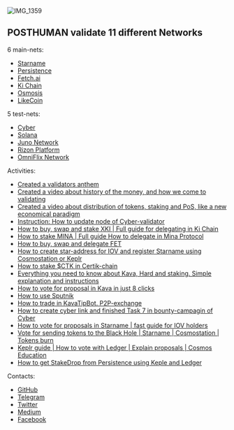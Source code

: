 ![IMG_1359](https://user-images.githubusercontent.com/38581319/121065657-4b437c80-c7c9-11eb-9be3-c88ae27a4e51.PNG)

## POSTHUMAN validate 11 different Networks

6 main-nets: <br />

- [Starname](https://www.mintscan.io/starname/validators/starvaloper1euslp8c2qadgs6jy6klwv6f332mj426qje6vsn)
- [Persistence](https://www.mintscan.io/persistence/validators/persistencevaloper10sc98vt6saux8asexnsp2hgvkgmjmful8w5cuw)
- [Fetch.ai](https://www.mintscan.io/fetchai/validators/fetchvaloper1y02hlwucl6csz4z02ksn46gzdkmref927l4mug)
- [Ki Chain](https://www.mintscan.io/ki-chain/validators/kivaloper1g2sr6x8hrtwwsaaqu8p8r7dzdfugdcsal08gq8)
- [Osmosis](https://www.mintscan.io/osmosis/validators/osmovaloper1e8238v24qccht9mqc2w0r4luq462yxttfpaeam)
- [LikeCoin](https://likecoin.bigdipper.live/validator/cosmosvaloper13shmgwhlhw36sv6yfqz9llpcynu7pkqngsmeld)

5 test-nets: <br />

- [Cyber](https://rebyc.cyber.page/network/bostrom/hero/bostromvaloper1ccvpcq9ffy0qd2ca8nmmpzfamtyjfc9zt56fhc)
- [Solana](https://www.validators.app/validators/testnet/HZX4MWsSDzRerGuV6kgtj5sGM3dcX9doaiN7qr5y9MAw?locale=en&order=score&refresh=)
- [Juno Network](https://testnet.juno.aneka.io/validators/junovaloper1sxa5wu7d5p992nxq5teh0r0lzsecmz3ukhlgla)
- [Rizon Platform](https://testnet.mintscan.io/rizon/validators/rizonvaloper1x8v879tfarnxe6anmwaj88djwlcautxhkn4h72)
- [OmniFlix Network](https://explorer.omniflix.network/validator/omniflixvaloper16qyrz9gwr3dekf78c0e36tkwcelqsp8w2cdljz)


Activities: <br />

- [Created a validators anthem](https://youtu.be/a90VyAxoGyY)
- [Created a video about history of the money, and how we come to validating](https://youtu.be/Etp1EAf7Vzw)
- [Created a video about distribution of tokens, staking and PoS, like a new economical paradigm](https://youtu.be/YcpUKRBHvp0)
- [Instruction: How to update node of Cyber-validator](https://antropocosmist.medium.com/instruction-how-to-update-node-of-cyber-validator-b57469295089)
- [How to buy, swap and stake XKI | Full guide for delegating in Ki Chain](https://antropocosmist.medium.com/how-to-buy-swap-and-stake-xki-full-guide-for-delegating-in-ki-chain-4eeeaa77e0ad)
- [How to stake MINA | Full guide How to delegate in Mina Protocol](https://antropocosmist.medium.com/how-to-stake-mina-a524b4fc8086)
- [How to buy, swap and delegate FET](https://antropocosmist.medium.com/how-to-buy-swap-and-delegate-fet-6762ef969373)
- [How to create star-address for IOV and register Starname using Cosmostation or Keplr](https://antropocosmist.medium.com/how-to-create-star-address-for-iov-and-register-starname-using-cosmostation-or-keplr-cf6e15c74fa0)
- [How to stake $CTK in Certik-chain](https://antropocosmist.medium.com/how-to-stake-ctk-in-certik-chain-8501333d274d)
- [Everything you need to know about Kava, Hard and staking. Simple explanation and instructions](https://antropocosmist.medium.com/everything-you-need-to-know-about-kava-harvest-and-staking-simple-explanation-and-instructions-7e739942b83c)
- [How to vote for proposal in Kava in just 8 clicks](https://youtu.be/nPwsJPfAdBA)
- [How to use Sputnik](https://youtu.be/NwiI6xXkMcw)
- [How to trade in KavaTipBot. P2P-exchange](https://youtu.be/hDNF59X6u4s)
- [How to create cyber link and finished Task 7 in bounty-campagin of Cyber](https://youtu.be/K-8fQLCeOO4)
- [How to vote for proposals in Starname | fast guide for IOV holders](https://youtu.be/Ec2Gy4brceA)
- [Vote for sending tokens to the Black Hole | Starname | Cosmostation | Tokens burn](https://youtu.be/g4qygmIvljE)
- [Keplr guide | How to vote with Ledger | Explain proposals | Cosmos Education](https://youtu.be/560sNt4Jfe4)
- [How to get StakeDrop from Persistence using Keple and Ledger](https://youtu.be/tiJGu4_2ZPo)

Contacts: <br />
- [GitHub](https://github.com/Antropocosmist/my_competencies) <br />
- [Telegram](https://t.me/antropocosmist) <br />
- [Twitter](https://twitter.com/ponimajushij) <br />
- [Medium](https://antropocosmist.medium.com/) <br />
- [Facebook](https://facebook.com/vladimir.ponimajushij) <br />

